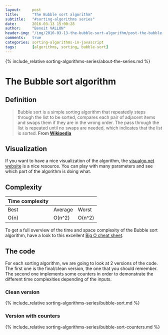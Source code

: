 ```yaml
---
layout:     post
title:      "The Bubble sort algorithm"
subtitle:   "#sorting-algorithms series"
date:       2016-03-13 15:00:28
author:     "Benoit VALLON"
header-img: "/img/2016-03-13-the-bubble-sort-algorithm/post-the-bubble-sort-algorithm.jpg"
comments:   true
categories: sorting-algorithms-in-javascript
tags:       [algorithms, sorting, bubble-sort]
---
```


<p></p>

{% include_relative sorting-algorithms-series/about-the-series.md %}

# The Bubble sort algorithm

## Definition

> Bubble sort is a simple sorting algorithm that repeatedly steps through the list to be sorted, compares each pair of adjacent items and swaps them if they are in the wrong order. The pass through the list is repeated until no swaps are needed, which indicates that the list is sorted.
**From [Wikipedia](https://en.wikipedia.org/wiki/Bubble_sort)**

## Visualization

If you want to have a nice visualization of the algorithm, the [visualgo.net website](https://visualgo.net/en/sorting) is a nice resource. You can play with many parameters and see which part of the algorithm is doing what.

## Complexity

Time complexity |||
--- | --- | ---
Best|Average|Worst
O(n) | O(n^2) | O(n^2)

To get a full overview of the time and space complexity of the Bubble sort algorithm, have a look to this excellent [Big O cheat sheet](http://bigocheatsheet.com/).

## The code

For each sorting algorithm, we are going to look at 2 versions of the code. The first one is the final/clean version, the one that you should remember. The second one implements some counters in order to demonstrate the different time complexities depending of the inputs.

### Clean version

{% include_relative sorting-algorithms-series/bubble-sort.md %}

### Version with counters

{% include_relative sorting-algorithms-series/bubble-sort-counters.md %}
